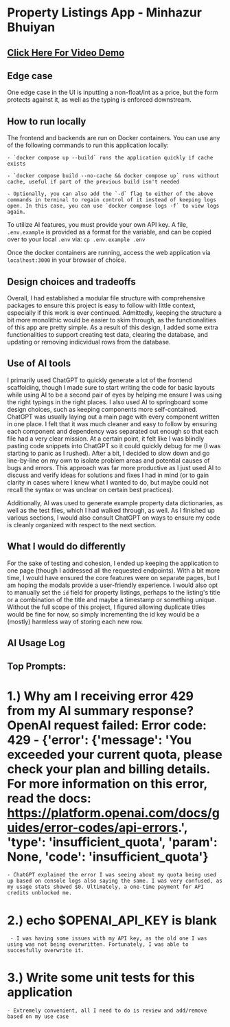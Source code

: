 # Property Listings App - Minhazur Bhuiyan

## [Click Here For Video Demo](https://tinyurl.com/MinhazurPropertyListing) 

## Edge case
One edge case in the UI is inputting a non-float/int as a price, but the form protects against it, as well as the typing is enforced downstream.

## How to run locally
The frontend and backends are run on Docker containers. You can use any of the following commands to run this application locally:
    
    - `docker compose up --build` runs the application quickly if cache exists
    
    - `docker compose build --no-cache && docker compose up` runs without cache, useful if part of the previous build isn't needed

    - Optionally, you can also add the `-d` flag to either of the above commands in terminal to regain control of it instead of keeping logs open. In this case, you can use `docker compose logs -f` to view logs again.

To utilize AI features, you must provide your own API key. A file, `.env.example` is provided as a format for the variable, and can be copied over to your local `.env` via: `cp .env.example .env`


Once the docker containers are running, access the web application via `localhost:3000` in your browser of choice.

## Design choices and tradeoffs
Overall, I had established a modular file structure with comprehensive packages to ensure this project is easy to follow with little context, especially if this work is ever continued. Admittedly, keeping the structure a bit more monolithic would be easier to skim through, as the functionalities of this app are pretty simple. As a result of this design, I added some extra functionalities to support creating test data, clearing the database, and updating or removing indicvidual rows from the database.  

## Use of AI tools
I primarily used ChatGPT to quickly generate a lot of the frontend scaffolding, though I made sure to start writing the code for basic layouts while using AI to be a second pair of eyes by helping me ensure I was using the right typings in the right places. I also used AI to springboard some design choices, such as keeping components more self-contained. ChatGPT was usually laying out a main page with every component written in one place. I felt that it was much cleaner and easy to follow by ensuring each component and dependency was separated out enough so that each file had a very clear mission. At a certain point, it felt like I was blindly pasting code snippets into ChatGPT so it could quickly debug for me (I was starting to panic as I rushed). After a bit, I decided to slow down and go line-by-line on my own to isolate problem areas and potential causes of bugs and errors. This approach was far more productive as I just used AI to discuss and verify ideas for solutions and fixes I had in mind (or to gain clarity in cases where I knew what I wanted to do, but maybe could not recall the syntax or was unclear on certain best practices).

Additionally, AI was used to generate example property data dictionaries, as well as the test files, which I had walked through, as well. As I finished up various sections, I would also consult ChatGPT on ways to ensure my code is cleanly organized with respect to the next section. 


## What I would do differently
For the sake of testing and cohesion, I ended up keeping the application to one page (though I addressed all the requested endpoints). With a bit more time, I would have ensured the core features were on separate pages, but I am hoping the modals provide a user-friendly experience. I would also opt to manually set the `id` field for property listings, perhaps to the listing's title or a combination of the title and maybe a timestamp or something unique. Without the full scope of this project, I figured allowing duplicate titles would be fine for now, so simply incrementing the id key would be a (mostly) harmless way of storing each new row. 

## AI Usage Log
## Top Prompts:

# 1.) Why am I receiving error 429 from my AI summary response? OpenAI request failed: Error code: 429 - {'error': {'message': 'You exceeded your current quota, please check your plan and billing details. For more information on this error, read the docs: https://platform.openai.com/docs/guides/error-codes/api-errors.', 'type': 'insufficient_quota', 'param': None, 'code': 'insufficient_quota'}
   
    - ChatGPT explained the error I was seeing about my quota being used up based on console logs also saying the same. I was very confused, as my usage stats showed $0. Ultimately, a one-time payment for API credits unblocked me. 

# 2.) echo $OPENAI_API_KEY is blank

     - I was having some issues with my API key, as the old one I was using was not being overwritten. Fortunately, I was able to succesfully overwrite it. 

# 3.) Write some unit tests for this application

    - Extremely convenient, all I need to do is review and add/remove based on my use case